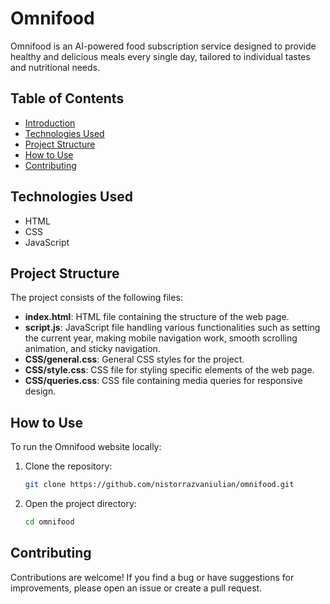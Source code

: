 # Omnifood

Omnifood is an AI-powered food subscription service designed to provide healthy and delicious meals every single day, tailored to individual tastes and nutritional needs.

## Table of Contents

- [Introduction](#omnifood)
- [Technologies Used](#technologies-used)
- [Project Structure](#project-structure)
- [How to Use](#how-to-use)
- [Contributing](#contributing)

## Technologies Used

- HTML
- CSS
- JavaScript

## Project Structure

The project consists of the following files:

- **index.html**: HTML file containing the structure of the web page.
- **script.js**: JavaScript file handling various functionalities such as setting the current year, making mobile navigation work, smooth scrolling animation, and sticky navigation.
- **CSS/general.css**: General CSS styles for the project.
- **CSS/style.css**: CSS file for styling specific elements of the web page.
- **CSS/queries.css**: CSS file containing media queries for responsive design.

## How to Use

To run the Omnifood website locally:

1. Clone the repository:

   ```bash
   git clone https://github.com/nistorrazvaniulian/omnifood.git

2. Open the project directory:
   ```bash
   cd omnifood

## Contributing
Contributions are welcome! If you find a bug or have suggestions for improvements, please open an issue or create a pull request.
